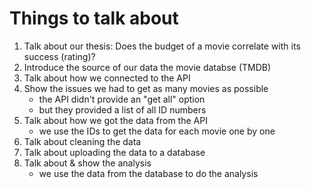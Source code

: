 # Things to talk about

1. Talk about our thesis: Does the budget of a movie correlate with its success (rating)?
2. Introduce the source of our data the movie databse (TMDB)
3. Talk about how we connected to the API
4. Show the issues we had to get as many movies as possible
    - the API didn't provide an "get all" option
    - but they provided a list of all ID numbers
5. Talk about how we got the data from the API
    - we use the IDs to get the data for each movie one by one
6. Talk about cleaning the data
7. Talk about uploading the data to a database
8. Talk about & show the analysis
    - we use the data from the database to do the analysis
